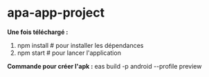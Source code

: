 # apa-app-project

**Une fois téléchargé :**
1. npm install # pour installer les dépendances  
2. npm start # pour lancer l'application  

**Commande pour créer l'apk :**
eas build -p android --profile preview

